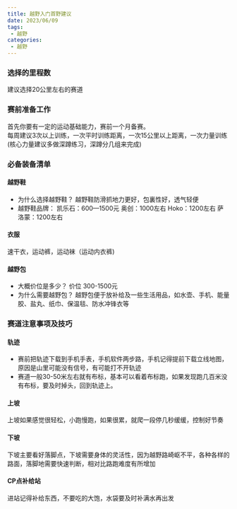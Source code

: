 ```yaml
---
title: 越野入门首野建议
date: 2023/06/09
tags: 
 - 越野
categories:
 - 越野
---
```


### 选择的里程数
建议选择20公里左右的赛道
### 赛前准备工作
首先你要有一定的运动基础能力，赛前一个月备赛。\
每周建议3次以上训练，一次平时训练距离，一次15公里以上距离，一次力量训练(核心力量建议多做深蹲练习，深蹲分几组来完成)
### 必备装备清单
#### 越野鞋
* 为什么选择越野鞋？
越野鞋防滑抓地力更好，包裏性好，透气轻便
* 越野鞋品牌：
凯乐石：600—1500元
奥创：1000左右
Hoko：1200左右
萨洛蒙：1200左右
#### 衣服
速干衣，运动裤，运动袜（运动内衣裤)
#### 越野包
* 大概价位是多少？
价位 300-1500元
* 为什么需要越野包？
越野包便于放补给及一些生活用品，如水壶、手机、能量胶、盐丸、纸巾、保温毯、防水冲锋衣等
### 赛道注意事项及技巧
#### 轨迹
* 赛前把轨迹下载到手机手表，手机软件两步路，手机记得提前下载立线地图，原因是山里可能没有信号，有可能打不开轨迹
* 赛道一般30-50米左右就有布标，基本可以看着布标跑，如果发现跑几百米没有布标，要及时掉头，回到轨迹上。
#### 上坡
上坡如果感觉很轻松，小跑慢跑，如果很累，就爬一段停几秒缓缓，控制好节奏
#### 下坡
下坡主要看好落脚点，下坡需要身体的灵活性，因为越野路崎岖不平，各种各样的路面，落脚地需要快速判断，相对比路跑难度有所增加
#### CP点补给站
进站记得补给东西，不要吃的大饱，水袋要及时补满水再出发